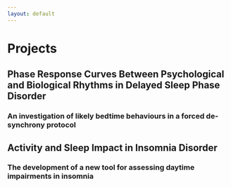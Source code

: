 ```yaml
---
layout: default
---
```

# Projects

## Phase Response Curves Between Psychological and Biological Rhythms in Delayed Sleep Phase Disorder
### An investigation of likely bedtime behaviours in a forced de-synchrony protocol


## Activity and Sleep Impact in Insomnia Disorder
### The development of a new tool for assessing daytime impairments in insomnia
